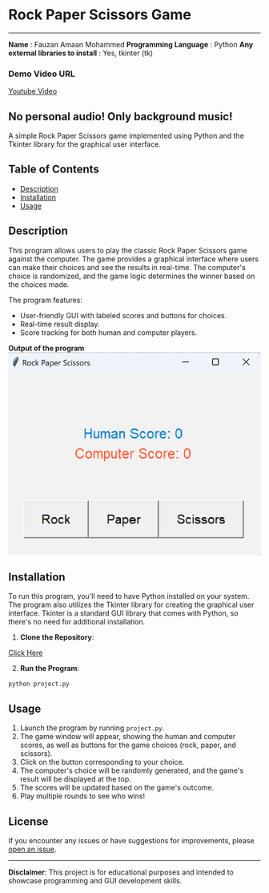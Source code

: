 # Rock Paper Scissors Game
---
**Name** : Fauzan Amaan Mohammed
**Programming Language** : Python
**Any external libraries to install** : Yes, tkinter (tk)
### **Demo Video URL**
  [Youtube Video](https://youtu.be/U3m1I_BUS2M)

No personal audio! Only background music!
---

A simple Rock Paper Scissors game implemented using Python and the Tkinter library for the graphical user interface.

## Table of Contents
- [Description](#description)
- [Installation](#installation)
- [Usage](#usage)

## Description

This program allows users to play the classic Rock Paper Scissors game against the computer. The game provides a graphical interface where users can make their choices and see the results in real-time. The computer's choice is randomized, and the game logic determines the winner based on the choices made.

The program features:
- User-friendly GUI with labeled scores and buttons for choices.
- Real-time result display.
- Score tracking for both human and computer players.

**Output of the program**
![Graphical Output of the Program](/projectfiles/output.png)

## Installation

To run this program, you'll need to have Python installed on your system. The program also utilizes the Tkinter library for creating the graphical user interface. Tkinter is a standard GUI library that comes with Python, so there's no need for additional installation.

1. **Clone the Repository**: 

[Click Here](https://github.com/yourusername/rock-paper-scissors.git)

2. **Run the Program**:

```
python project.py
```

## Usage

1. Launch the program by running `project.py`.
2. The game window will appear, showing the human and computer scores, as well as buttons for the game choices (rock, paper, and scissors).
3. Click on the button corresponding to your choice.
4. The computer's choice will be randomly generated, and the game's result will be displayed at the top.
5. The scores will be updated based on the game's outcome.
6. Play multiple rounds to see who wins!

## License

If you encounter any issues or have suggestions for improvements, please [open an issue](https://github.com/fauzanamaan/cs50-final-project/issues).

---

**Disclaimer**: This project is for educational purposes and intended to showcase programming and GUI development skills.

